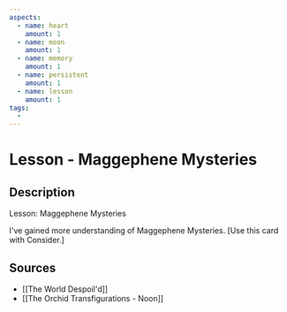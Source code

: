```yaml
---
aspects: 
  - name: heart
    amount: 1
  - name: moon
    amount: 1
  - name: memory
    amount: 1
  - name: persistent
    amount: 1
  - name: lesson
    amount: 1
tags:
  - 
---
```


# Lesson - Maggephene Mysteries

## Description
Lesson: Maggephene Mysteries

I've gained more understanding of Maggephene Mysteries. [Use this card with Consider.]
## Sources
- [[The World Despoil'd]]
- [[The Orchid Transfigurations - Noon]]